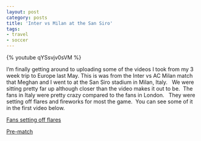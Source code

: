 ```yaml
---
layout: post
category: posts
title: 'Inter vs Milan at the San Siro'
tags:
- travel
- soccer
---
```


{% youtube qYSsvjv0sVM %}

I’m finally getting around to uploading some of the videos I took from my 3 week trip to Europe last May. 
This is was from the Inter vs AC Milan match that Meghan and I went to at the San Siro stadium in Milan, Italy.  
We were sitting pretty far up although closer than the video makes it out to be.  The fans in Italy were pretty crazy compared to the fans in London.  
They were setting off flares and fireworks for most the game.  You can see some of it in the first video below.

[Fans setting off flares](http://www.youtube.com/watch?v=QZBFia2xQzI)

[Pre-match](http://www.youtube.com/watch?v=Lu3n7RXzr-M)
